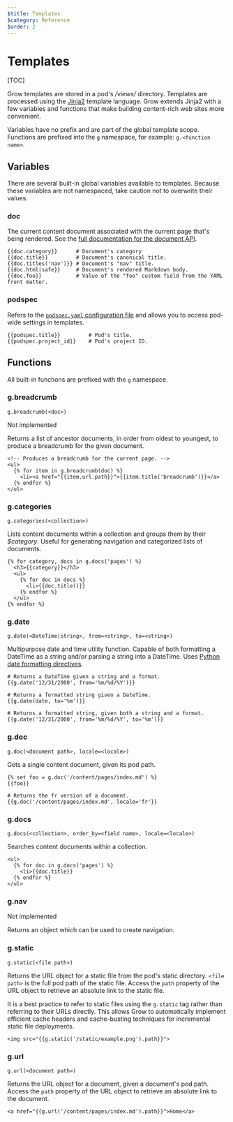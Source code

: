 ```yaml
---
$title: Templates
$category: Reference
$order: 2
---
```


# Templates

[TOC]

Grow templates are stored in a pod's */views/* directory. Templates are processed using the [Jinja2](http://jinja.pocoo.org/docs/) template language. Grow extends Jinja2 with a few variables and functions that make building content-rich web sites more convenient.

Variables have no prefix and are part of the global template scope. Functions are prefixed into the `g` namespace, for example: `g.<function name>`.

## Variables

There are several built-in global variables available to templates. Because these variables are not namespaced, take caution not to overwrite their values.

### doc

The current content document associated with the current page that's being rendered. See the [full documentation for the document API]([url('/content/docs/documents.md')]).

    {{doc.category}}      # Document's category
    {{doc.title}}         # Document's canonical title.
    {{doc.titles('nav')}} # Document's "nav" title.
    {{doc.html|safe}}     # Document's rendered Markdown body.
    {{doc.foo}}           # Value of the "foo" custom field from the YAML front matter.

### podspec

Refers to the [`podspec.yaml` configuration file]([url('/content/docs/podspec.md')]) and allows you to access pod-wide settings in templates.

    {{podspec.title}}         # Pod's title.
    {{podspec.project_id}}    # Pod's project ID.

## Functions

All built-in functions are prefixed with the `g` namespace.

### g.breadcrumb

`g.breadcrumb(<doc>)`

<div class="badge badge-not-implemented">Not implemented</div>

Returns a list of ancestor documents, in order from oldest to youngest, to produce a breadcrumb for the given document.

    <!-- Produces a breadcrumb for the current page. -->
    <ul>
      {% for item in g.breadcrumb(doc) %}
        <li><a href="{{item.url.path}}">{{item.title('breadcrumb')}}</a>
      {% endfor %}
    </ul>

### g.categories

`g.categories(<collection>)`

Lists content documents within a collection and groups them by their *$category*. Useful for generating navigation and categorized lists of documents.

    {% for category, docs in g.docs('pages') %}
      <h3>{{category}}</h3>
      <ul>
        {% for doc in docs %}
          <li>{{doc.title()}}
        {% endfor %}
      </ul>
    {% endfor %}

### g.date

`g.date(<DateTime|string>, from=<string>, to=<string>)`

Multipurpose date and time utility function. Capable of both formatting a DateTime as a string and/or parsing a string into a DateTime. Uses [Python date formatting directives](https://docs.python.org/2/library/datetime.html#strftime-and-strptime-behavior).

    # Returns a DateTime given a string and a format.
    {{g.date('12/31/2000', from='%m/%d/%Y')}}

    # Returns a formatted string given a DateTime.
    {{g.date(date, to='%m')}}

    # Returns a formatted string, given both a string and a format.
    {{g.date('12/31/2000', from='%m/%d/%Y', to='%m')}}

### g.doc

`g.doc(<document path>, locale=<locale>)`

Gets a single content document, given its pod path.

    {% set foo = g.doc('/content/pages/index.md') %}
    {{foo}}

    # Returns the fr version of a document.
    {{g.doc('/content/pages/index.md', locale='fr'}}

### g.docs

`g.docs(<collection>, order_by=<field name>, locale=<locale>)`

Searches content documents within a collection.

    <ul>
      {% for doc in g.docs('pages') %}
        <li>{{doc.title}}
      {% endfor %}
    </ul>

### g.nav

<div class="badge badge-not-implemented">Not implemented</div>

Returns an object which can be used to create navigation.

### g.static

`g.static(<file path>)`

Returns the URL object for a static file from the pod's static directory. `<file path>` is the full pod path of the static file. Access the `path` property of the URL object to retrieve an absolute link to the static file.

It is a best practice to refer to static files using the `g.static` tag rather than referring to their URLs directly. This allows Grow to automatically implement efficient cache headers and cache-busting techniques for incremental static file deployments.

    <img src="{{g.static('/static/example.png').path}}">

### g.url

`g.url(<document path>)`

Returns the URL object for a document, given a document's pod path. Access the `path` property of the URL object to retrieve an absolute link to the document.

    <a href="{{g.url('/content/pages/index.md').path}}">Home</a>

